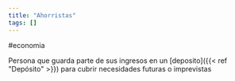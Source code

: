 ```yaml
---
title: "Ahorristas"
tags: []
---
```

#economia 

Persona que guarda parte de sus ingresos en un [deposito]({{< ref "Depósito" >}}) para cubrir necesidades futuras o imprevistas